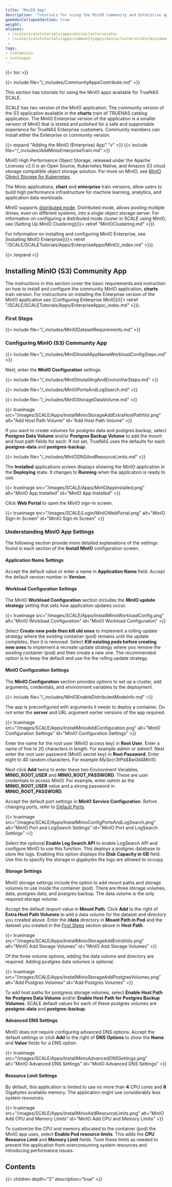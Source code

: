```yaml
---
title: "MinIO App"
description: "Tutorials for using the MinIO community and Enterprise applications available for TrueNAS SCALE."
geekdocCollapseSection: true
weight:
aliases: 
 - /scale/scaletutorials/apps/minioclustersscale/
 - /scale/scaletutorials/apps/communityapps/minioclustersscale/miniomanualupdate/
 - 
tags:
- scaleminio
- scaleapps
---
```


{{< toc >}}

{{< include file="/_includes/CommunityAppsContribute.md" >}}

This section has tutorials for using the MinIO apps available for TrueNAS SCALE.

SCALE has two version of the MinIO application.
The community version of the S3 application available in the **charts** train of TRUENAS catalog application.
The MinIO Enterprise version of the application is a smaller version of MinIO that is tested and polished for a safe and supportable experience for TrueNAS Enterprise customers.
Community members can install either the Enterprise or community version.

{{< expand "Adding the MinIO (Enterprise) App" "v" >}}
{{< include file="/_includes/AddMinioEnterpriseTrain.md" >}}

MinIO High Performance Object Storage, released under the Apache Licenses v2.0 is an Open Source, Kubernetes Native, and Amazon S3 cloud storage compatible object storage solution. For more on MinIO, see [MinIO Object Storage for Kubernetes](https://min.io/docs/minio/kubernetes/upstream/index.html?ref=docs-redirect).

The Minio applications, **chart** and **enterprise** train versions, allow users to build high performance infrastructure for machine learning, analytics, and application data workloads.

MinIO supports [distributed mode](https://min.io/docs/minio/kubernetes/upstream/index.html?ref=docs-redirect).
Distributed mode, allows pooling multiple drives, even on different systems, into a single object storage server.
For information on configuring a distributed mode cluster in SCALE using MinIO, see [Setting Up MinIO Clustering]({{< relref "MinIOClustering.md" >}}).

For information on installing and configuring MinIO Enterprise, see [Installing MinIO Enterprise]({{< relref "/SCALE/SCALETutorials/Apps/EnterpriseApps/MinIO/_index.md" >}}).

{{< /expand >}}

## Installing MinIO (S3) Community App

The instructions in this section cover the basic requirements and instruction on how to install and configure the community MinIO application, **charts** train version.
For instructions on installing the Enterprise version of the MinIO application see [Configuring
Enterprise MinIO]({{< relref "/SCALE/SCALETutorials/Apps/EnterpriseApps/_index.md" >}}).

### First Steps

{{< include file="/_includes/MinIODatasetRequirements.md" >}}

### Configuring MinIO (S3) Community App

{{< include file="/_includes/MinIOInstallAppNameWorkloadConfigSteps.md" >}}

Next, enter the **MinIO Configuration** settings.

{{< include file="/_includes/MinIOInstallArgAndEnvironVarSteps.md" >}}

{{< include file="/_includes/MinIOPortsAndLogSearch.md" >}}

{{< include file="/_includes/MinIOStorageDataVolume.md" >}}

{{< trueimage src="/images/SCALE/Apps/InstallMinioStorageAddExtraHostPathVol.png" alt="Add Host Path Volume" id="Add Host Path Volume" >}}

If you want to create volumes for postgres data and postgres backup, select **Postgres Data Volume** and/or **Postgres Backup Volume** to add the mount and host path fields for each.
If not set, TrueNAS uses the defaults for each **postgres-data** and **postgres-backup**.

{{< include file="/_includes/MinIODNSAndResourceLimits.md" >}}

The **Installed** applications screen displays showing the MinIO application in the **Deploying** state.
It changes to **Running** when the application is ready to use.

{{< trueimage src="/images/SCALE/Apps/MinIOAppInstalled.png" alt="MinIO App Installed" id="MinIO App Installed" >}}

Click **Web Portal** to open the MinIO sign-in screen.

{{< trueimage src="/images/SCALE/Login/MinIOWebPortal.png" alt="MinIO Sign-In Screen" id="MinIO Sign-In Screen" >}}

### Understanding MinIO App Settings
The following section provide more detailed explanations of the settings found in each section of the **Install MinIO** configuration screen.

#### Application Name Settings
Accept the default value or enter a name in **Application Name** field.
Accept the default version number in **Version**.

#### Workload Configuration Settings
The MinIO **Workload Configuration** section includes the **MinIO update strategy** setting that sets how application updates occur.

{{< trueimage src="/images/SCALE/Apps/InstallMinioWorkloadConfig.png" alt="MinIO Workload Configuration" id="MinIO Workload Configuration" >}}

Select **Create new pods then kill old ones** to implement a rolling update strategy where the existing container (pod) remains until the update completes, then it is removed.
Select **Kill existing pods before creating new ones** to implement a recreate update strategy where you remove the existing container (pod) and then create a new one.
The recommended option is to keep the default and use the the rolling update strategy.

#### MinIO Configuration Settings
The **MinIO Configuration** section provides options to set up a cluster, add arguments, credentials, and environment variables to the deployment.

{{< include file="/_includes/MinIOEnableDistributedModeInfo.md" >}}

The app is preconfigured with arguments it needs to deploy a container. Do not enter the **server** and URL argument earlier versions of the app required.

{{< trueimage src="/images/SCALE/Apps/InstallMinioAddConfiguration.png" alt="MinIO Configuration Settings" id="MinIO Configuration Settings" >}}

Enter the name for the root user (MinIO access key) in **Root User**. Enter a name of five to 20 characters in length. For example *admin* or *admin1*.
Next enter the root user password (MinIO secret key) in **Root Password**. Enter eight to 40 random characters. For example *MySecr3tPa$$w0d4Min10*.

Next click **Add** twice to enter these two Environment Variables, **MINIO_ROOT_USER** and **MINIO_ROOT_PASSWORD**.
These are user credentials to access MinIO. For example, enter *admin* as the **MINIO_ROOT_USER** value and a strong password in **MINIO_ROOT_PASSWORD**.

Accept the default port settings in **MinIO Service Configuration**. Before changing ports, refer to [Default Ports](https://www.truenas.com/docs/references/defaultports/).

{{< trueimage src="/images/SCALE/Apps/InstallMinioConfigPortsAndLogSearch.png" alt="MinIO Port and LogSearch Settings" id="MinIO Port and LogSearch Settings" >}}

Select the optional **Enable Log Search API** to enable LogSearch API and configure MinIO to use this function. This deploys a postgres database to store the logs.
Enabling this option displays the **Disk Capacity in GB** field. Use this to specify the storage in gigabytes the logs are allowed to occupy.

#### Storage Settings

MinIO storage settings include the option to add mount paths and storage volumes to use inside the container (pod).
There are three storage volumes, data, postgres data, and postgres backup. The data volume is the only required storage volume.

Accept the default /export value in **Mount Path**.
Click **Add** to the right of **Extra Host Path Volumes** to add a data volume for the dataset and directory you created above.
Enter the **/data** directory in **Mount Path in Pod** and the dataset you created in the [First Steps](#first-steps) section above in **Host Path**.

{{< trueimage src="/images/SCALE/Apps/InstallMinioStorageAddExtraVols.png" alt="MinIO Add Storage Volumes" id="MinIO Add Storage Volumes" >}}

Of the three volume options, adding the data volume and directory are required.
Adding postgres data volumes is optional.

{{< trueimage src="/images/SCALE/Apps/InstallMinioStorageAddPostgresVolumes.png" alt="Add Postgres Volumes" id="Add Postgres Volumes" >}}

To add host paths for postgress storage volumes, select **Enable Host Path for Postgres Data Volume** and/or **Enable Host Path for Postgres Backup Volumes**.
SCALE default values for each of these postgres volumes are **postgres-data** and **postgres-backup**.

#### Advanced DNS Settings

MinIO does not require configuring advanced DNS options.
Accept the default settings or click **Add** to the right of **DNS Options** to show the **Name** and **Value** fields for a DNS option.

{{< trueimage src="/images/SCALE/Apps/InstallMinioAdvancedDNSSettings.png" alt="MinIO Advanced DNS Settings" id="MinIO Advanced DNS Settings" >}}

#### Resource Limit Settings
By default, this application is limited to use no more than **4** CPU cores and **8** Gigabytes available memory.
The application might use considerably less system resources.

{{< trueimage src="/images/SCALE/Apps/InstallMinioAddResourceLimits.png" alt="MinIO Add CPU and Memory Limits" id="MinIO Add CPU and Memory Limits" >}}

To customize the CPU and memory allocated to the container (pod) the MinIO app uses, select **Enable Pod resource limits**.
This adds the **CPU Resource Limit** and **Memory Limit** fields.
Tune these limits as needed to prevent the application from overconsuming system resources and introducing performance issues.

## Contents

{{< children depth="2" description="true" >}}

